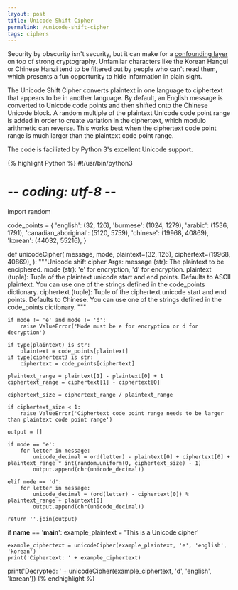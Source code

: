 ```yaml
---
layout: post
title: Unicode Shift Cipher
permalink: /unicode-shift-cipher
tags: ciphers
---
```


Security by obscurity isn't security, but it can make for a [confounding layer](https://danielmiessler.com/study/security-by-obscurity/) on top of strong cryptography. Unfamilar characters like the Korean Hangul or Chinese Hanzi tend to be filtered out by people who can't read them, which presents a fun opportunity to hide information in plain sight.

The Unicode Shift Cipher converts plaintext in one language to ciphertext that appears to be in another language. By default, an English message is converted to Unicode code points and then shifted onto the Chinese Unicode block. A random multiple of the plaintext Unicode code point range is added in order to create variation in the ciphertext, which modulo arithmetic can reverse. This works best when the ciphertext code point range is much larger than the plaintext code point range.

The code is faciliated by Python 3's excellent Unicode support.

{% highlight Python %}
#!/usr/bin/python3
# -*- coding: utf-8 -*-

import random

code_points = {
    'english': (32, 126),
    'burmese': (1024, 1279),
    'arabic': (1536, 1791),
    'canadian_aboriginal': (5120, 5759),
    'chinese': (19968, 40869),
    'korean': (44032, 55216),
}


def unicodeCipher(
    message,
    mode,
    plaintext=(32, 126),
    ciphertext=(19968, 40869),
    ):
    """Unicode shift cipher
    Args:
        message (str): The plaintext to be enciphered.
        mode (str): 'e' for encryption, 'd' for encryption.
        plaintext (tuple): Tuple of the plaintext unicode start and end points. Defaults to ASCII plaintext. You can use one of the strings defined in the code_points dictionary.
        ciphertext (tuple): Tuple of the ciphertext unicode start and end points. Defaults to Chinese. You can use one of the strings defined in the code_points dictionary.
    """

    if mode != 'e' and mode != 'd':
        raise ValueError('Mode must be e for encryption or d for decryption')

    if type(plaintext) is str:
        plaintext = code_points[plaintext]
    if type(ciphertext) is str:
        ciphertext = code_points[ciphertext]

    plaintext_range = plaintext[1] - plaintext[0] + 1
    ciphertext_range = ciphertext[1] - ciphertext[0]

    ciphertext_size = ciphertext_range / plaintext_range

    if ciphertext_size < 1:
        raise ValueError('Ciphertext code point range needs to be larger than plaintext code point range')

    output = []

    if mode == 'e':
        for letter in message:
            unicode_decimal = ord(letter) - plaintext[0] + ciphertext[0] + plaintext_range * int(random.uniform(0, ciphertext_size) - 1)
            output.append(chr(unicode_decimal))

    elif mode == 'd':
        for letter in message:
            unicode_decimal = (ord(letter) - ciphertext[0]) % plaintext_range + plaintext[0]
            output.append(chr(unicode_decimal))

    return ''.join(output)


if __name__ == '__main__':
    example_plaintext = 'This is a Unicode cipher'

    example_ciphertext = unicodeCipher(example_plaintext, 'e', 'english', 'korean')
    print('Ciphertext: ' + example_ciphertext)

print('Decrypted: ' + unicodeCipher(example_ciphertext, 'd', 'english', 'korean'))
{% endhighlight %}
